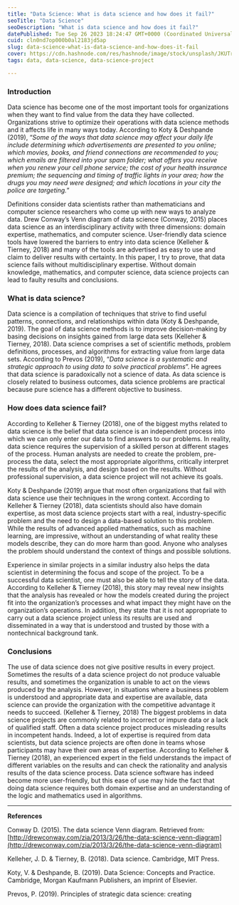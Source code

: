 ```yaml
---
title: "Data Science: What is data science and how does it fail?"
seoTitle: "Data Science"
seoDescription: "What is data science and how does it fail?"
datePublished: Tue Sep 26 2023 18:24:47 GMT+0000 (Coordinated Universal Time)
cuid: cln0nd7op000b0al2183jd5ap
slug: data-science-what-is-data-science-and-how-does-it-fail
cover: https://cdn.hashnode.com/res/hashnode/image/stock/unsplash/JKUTrJ4vK00/upload/95bf67cc5209b6f607176c1a217565a4.jpeg
tags: data, data-science, data-science-project

---
```


### Introduction

Data science has become one of the most important tools for organizations when they want to find value from the data they have collected. Organizations strive to optimize their operations with data science methods and it affects life in many ways today. According to Koty & Deshpande (2019), “*Some of the ways that data science may affect your daily life include determining which advertisements are presented to you online; which movies, books, and friend connections are recommended to you; which emails are filtered into your spam folder; what offers you receive when you renew your cell phone service; the cost of your health insurance premium; the sequencing and timing of traffic lights in your area; how the drugs you may need were designed; and which locations in your city the police are targeting.*”

Definitions consider data scientists rather than mathematicians and computer science researchers who come up with new ways to analyze data. Drew Conway’s Venn diagram of data science (Conway, 2015) places data science as an interdisciplinary activity with three dimensions: domain expertise, mathematics, and computer science. User-friendly data science tools have lowered the barriers to entry into data science (Kelleher & Tierney, 2018) and many of the tools are advertised as easy to use and claim to deliver results with certainty. In this paper, I try to prove, that data science fails without multidisciplinary expertise. Without domain knowledge, mathematics, and computer science, data science projects can lead to faulty results and conclusions.

### What is data science?

Data science is a compilation of techniques that strive to find useful patterns, connections, and relationships within data (Koty & Deshpande, 2019). The goal of data science methods is to improve decision-making by basing decisions on insights gained from large data sets (Kelleher & Tierney, 2018). Data science comprises a set of scientific methods, problem definitions, processes, and algorithms for extracting value from large data sets. According to Prevos (2019), “*Data science is a systematic and strategic approach to using data to solve practical problems*”. He agrees that data science is paradoxically not a science of data. As data science is closely related to business outcomes, data science problems are practical because pure science has a different objective to business.

### How does data science fail?

According to Kelleher & Tierney (2018), one of the biggest myths related to data science is the belief that data science is an independent process into which we can only enter our data to find answers to our problems. In reality, data science requires the supervision of a skilled person at different stages of the process. Human analysts are needed to create the problem, pre-process the data, select the most appropriate algorithms, critically interpret the results of the analysis, and design based on the results. Without professional supervision, a data science project will not achieve its goals.

Koty & Deshpande (2019) argue that most often organizations that fail with data science use their techniques in the wrong context. According to Kelleher & Tierney (2018), data scientists should also have domain expertise, as most data science projects start with a real, industry-specific problem and the need to design a data-based solution to this problem. While the results of advanced applied mathematics, such as machine learning, are impressive, without an understanding of what reality these models describe, they can do more harm than good. Anyone who analyses the problem should understand the context of things and possible solutions.

Experience in similar projects in a similar industry also helps the data scientist in determining the focus and scope of the project. To be a successful data scientist, one must also be able to tell the story of the data. According to Kelleher & Tierney (2018), this story may reveal new insights that the analysis has revealed or how the models created during the project fit into the organization’s processes and what impact they might have on the organization’s operations. In addition, they state that it is not appropriate to carry out a data science project unless its results are used and disseminated in a way that is understood and trusted by those with a nontechnical background tank.

### Conclusions

The use of data science does not give positive results in every project. Sometimes the results of a data science project do not produce valuable results, and sometimes the organization is unable to act on the views produced by the analysis. However, in situations where a business problem is understood and appropriate data and expertise are available, data science can provide the organization with the competitive advantage it needs to succeed. (Kelleher & Tierney, 2018) The biggest problems in data science projects are commonly related to incorrect or impure data or a lack of qualified staff. Often a data science project produces misleading results in incompetent hands. Indeed, a lot of expertise is required from data scientists, but data science projects are often done in teams whose participants may have their own areas of expertise. According to Kelleher & Tierney (2018), an experienced expert in the field understands the impact of different variables on the results and can check the rationality and analysis results of the data science process. Data science software has indeed become more user-friendly, but this ease of use may hide the fact that doing data science requires both domain expertise and an understanding of the logic and mathematics used in algorithms.

---

**References**

Conway D. (2015). The data science Venn diagram. Retrieved from: [http://drewconway.com/zia/2013/3/26/the-data-science-venn-diagram](http://drewconway.com/zia/2013/3/26/the-data-science-venn-diagram)

Kelleher, J. D. & Tierney, B. (2018). Data science. Cambridge, MIT Press.

Koty, V. & Deshpande, B. (2019). Data Science: Concepts and Practice. Cambridge, Morgan Kaufmann Publishers, an imprint of Elsevier.

Prevos, P. (2019). Principles of strategic data science: creating